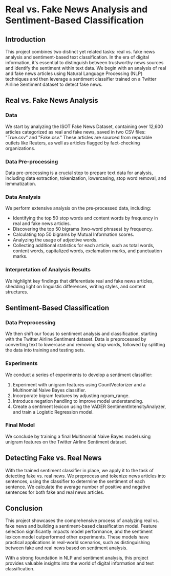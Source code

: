 # Real vs. Fake News Analysis and Sentiment-Based Classification

## Introduction

This project combines two distinct yet related tasks: real vs. fake news analysis and sentiment-based text classification. In the era of digital information, it's essential to distinguish between trustworthy news sources and identify the sentiment within text data. We begin with an analysis of real and fake news articles using Natural Language Processing (NLP) techniques and then leverage a sentiment classifier trained on a Twitter Airline Sentiment dataset to detect fake news.

## Real vs. Fake News Analysis

### Data
We start by analyzing the ISOT Fake News Dataset, containing over 12,600 articles categorized as real and fake news, saved in two CSV files: "True.csv" and "Fake.csv." These articles are sourced from reputable outlets like Reuters, as well as articles flagged by fact-checking organizations.

### Data Pre-processing
Data pre-processing is a crucial step to prepare text data for analysis, including data extraction, tokenization, lowercasing, stop word removal, and lemmatization.

### Data Analysis
We perform extensive analysis on the pre-processed data, including:
- Identifying the top 50 stop words and content words by frequency in real and fake news articles.
- Discovering the top 50 bigrams (two-word phrases) by frequency.
- Calculating top 50 bigrams by Mutual Information scores.
- Analyzing the usage of adjective words.
- Collecting additional statistics for each article, such as total words, content words, capitalized words, exclamation marks, and punctuation marks.

### Interpretation of Analysis Results
We highlight key findings that differentiate real and fake news articles, shedding light on linguistic differences, writing styles, and content structures.

## Sentiment-Based Classification

### Data Preprocessing
We then shift our focus to sentiment analysis and classification, starting with the Twitter Airline Sentiment dataset. Data is preprocessed by converting text to lowercase and removing stop words, followed by splitting the data into training and testing sets.

### Experiments
We conduct a series of experiments to develop a sentiment classifier:
1. Experiment with unigram features using CountVectorizer and a Multinomial Naive Bayes classifier.
2. Incorporate bigram features by adjusting ngram_range.
3. Introduce negation handling to improve model understanding.
4. Create a sentiment lexicon using the VADER SentimentIntensityAnalyzer, and train a Logistic Regression model.

### Final Model
We conclude by training a final Multinomial Naive Bayes model using unigram features on the Twitter Airline Sentiment dataset.

## Detecting Fake vs. Real News
With the trained sentiment classifier in place, we apply it to the task of detecting fake vs. real news. We preprocess and tokenize news articles into sentences, using the classifier to determine the sentiment of each sentence. We calculate the average number of positive and negative sentences for both fake and real news articles.

## Conclusion
This project showcases the comprehensive process of analyzing real vs. fake news and building a sentiment-based classification model. Feature selection significantly impacts model performance, and the sentiment lexicon model outperformed other experiments. These models have practical applications in real-world scenarios, such as distinguishing between fake and real news based on sentiment analysis.

With a strong foundation in NLP and sentiment analysis, this project provides valuable insights into the world of digital information and text classification.
